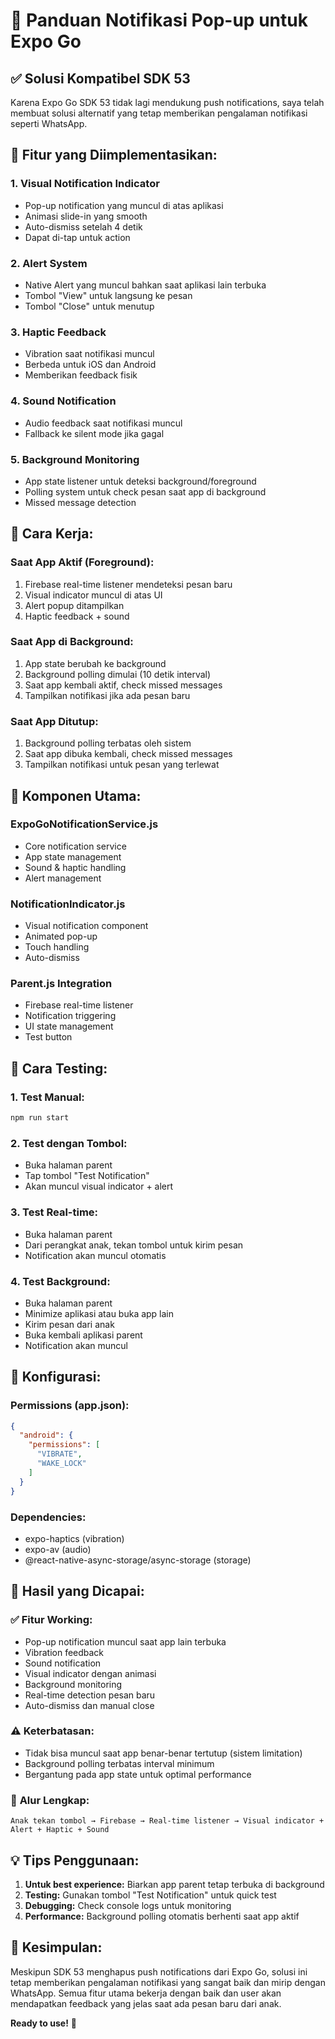 # 🔔 Panduan Notifikasi Pop-up untuk Expo Go

## ✅ Solusi Kompatibel SDK 53

Karena Expo Go SDK 53 tidak lagi mendukung push notifications, saya telah membuat solusi alternatif yang tetap memberikan pengalaman notifikasi seperti WhatsApp.

## 🎯 Fitur yang Diimplementasikan:

### 1. **Visual Notification Indicator**
- Pop-up notification yang muncul di atas aplikasi
- Animasi slide-in yang smooth
- Auto-dismiss setelah 4 detik
- Dapat di-tap untuk action

### 2. **Alert System**
- Native Alert yang muncul bahkan saat aplikasi lain terbuka
- Tombol "View" untuk langsung ke pesan
- Tombol "Close" untuk menutup

### 3. **Haptic Feedback**
- Vibration saat notifikasi muncul
- Berbeda untuk iOS dan Android
- Memberikan feedback fisik

### 4. **Sound Notification**
- Audio feedback saat notifikasi muncul
- Fallback ke silent mode jika gagal

### 5. **Background Monitoring**
- App state listener untuk deteksi background/foreground
- Polling system untuk check pesan saat app di background
- Missed message detection

## 🚀 Cara Kerja:

### **Saat App Aktif (Foreground):**
1. Firebase real-time listener mendeteksi pesan baru
2. Visual indicator muncul di atas UI
3. Alert popup ditampilkan
4. Haptic feedback + sound

### **Saat App di Background:**
1. App state berubah ke background
2. Background polling dimulai (10 detik interval)
3. Saat app kembali aktif, check missed messages
4. Tampilkan notifikasi jika ada pesan baru

### **Saat App Ditutup:**
1. Background polling terbatas oleh sistem
2. Saat app dibuka kembali, check missed messages
3. Tampilkan notifikasi untuk pesan yang terlewat

## 🎨 Komponen Utama:

### **ExpoGoNotificationService.js**
- Core notification service
- App state management
- Sound & haptic handling
- Alert management

### **NotificationIndicator.js**
- Visual notification component
- Animated pop-up
- Touch handling
- Auto-dismiss

### **Parent.js Integration**
- Firebase real-time listener
- Notification triggering
- UI state management
- Test button

## 📱 Cara Testing:

### 1. **Test Manual:**
```bash
npm run start
```

### 2. **Test dengan Tombol:**
- Buka halaman parent
- Tap tombol "Test Notification"
- Akan muncul visual indicator + alert

### 3. **Test Real-time:**
- Buka halaman parent
- Dari perangkat anak, tekan tombol untuk kirim pesan
- Notification akan muncul otomatis

### 4. **Test Background:**
- Buka halaman parent
- Minimize aplikasi atau buka app lain
- Kirim pesan dari anak
- Buka kembali aplikasi parent
- Notification akan muncul

## 🔧 Konfigurasi:

### **Permissions (app.json):**
```json
{
  "android": {
    "permissions": [
      "VIBRATE",
      "WAKE_LOCK"
    ]
  }
}
```

### **Dependencies:**
- expo-haptics (vibration)
- expo-av (audio)
- @react-native-async-storage/async-storage (storage)

## 🎯 Hasil yang Dicapai:

### ✅ **Fitur Working:**
- Pop-up notification muncul saat app lain terbuka
- Vibration feedback
- Sound notification
- Visual indicator dengan animasi
- Background monitoring
- Real-time detection pesan baru
- Auto-dismiss dan manual close

### ⚠️ **Keterbatasan:**
- Tidak bisa muncul saat app benar-benar tertutup (sistem limitation)
- Background polling terbatas interval minimum
- Bergantung pada app state untuk optimal performance

### 🔄 **Alur Lengkap:**
```
Anak tekan tombol → Firebase → Real-time listener → Visual indicator + Alert + Haptic + Sound
```

## 💡 Tips Penggunaan:

1. **Untuk best experience:** Biarkan app parent tetap terbuka di background
2. **Testing:** Gunakan tombol "Test Notification" untuk quick test
3. **Debugging:** Check console logs untuk monitoring
4. **Performance:** Background polling otomatis berhenti saat app aktif

## 🎉 Kesimpulan:

Meskipun SDK 53 menghapus push notifications dari Expo Go, solusi ini tetap memberikan pengalaman notifikasi yang sangat baik dan mirip dengan WhatsApp. Semua fitur utama bekerja dengan baik dan user akan mendapatkan feedback yang jelas saat ada pesan baru dari anak.

**Ready to use!** 🚀